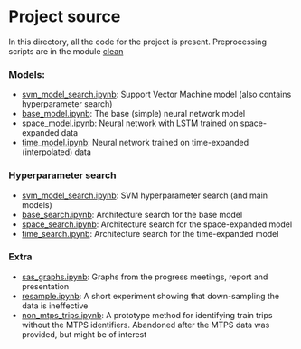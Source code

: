 # Project source

In this directory, all the code for the project is present.
Preprocessing scripts are in the module [clean](clean/README.md)

### Models:
- [svm_model_search.ipynb](svm_model_search.ipynb): Support Vector Machine model (also contains hyperparameter search)
- [base_model.ipynb](base_model.ipynb): The base (simple) neural network model
- [space_model.ipynb](space_model.ipynb): Neural network with LSTM trained on space-expanded data
- [time_model.ipynb](time_model.ipynb): Neural network trained on time-expanded (interpolated) data

### Hyperparameter search
- [svm_model_search.ipynb](svm_model_search.ipynb): SVM hyperparameter search (and main models) 
- [base_search.ipynb](base_search.ipynb): Architecture search for the base model
- [space_search.ipynb](space_search.ipynb): Architecture search for the space-expanded model
- [time_search.ipynb](time_search.ipynb): Architecture search for the time-expanded model

### Extra
- [sas_graphs.ipynb](sas_graphs.ipynb): Graphs from the progress meetings, report and presentation
- [resample.ipynb](resample.ipynb): A short experiment showing that down-sampling the data is ineffective
- [non_mtps_trips.ipynb](non_mtps_trips.ipynb): A prototype method for identifying train trips without the MTPS identifiers. Abandoned after the MTPS data was provided, but might be of interest

